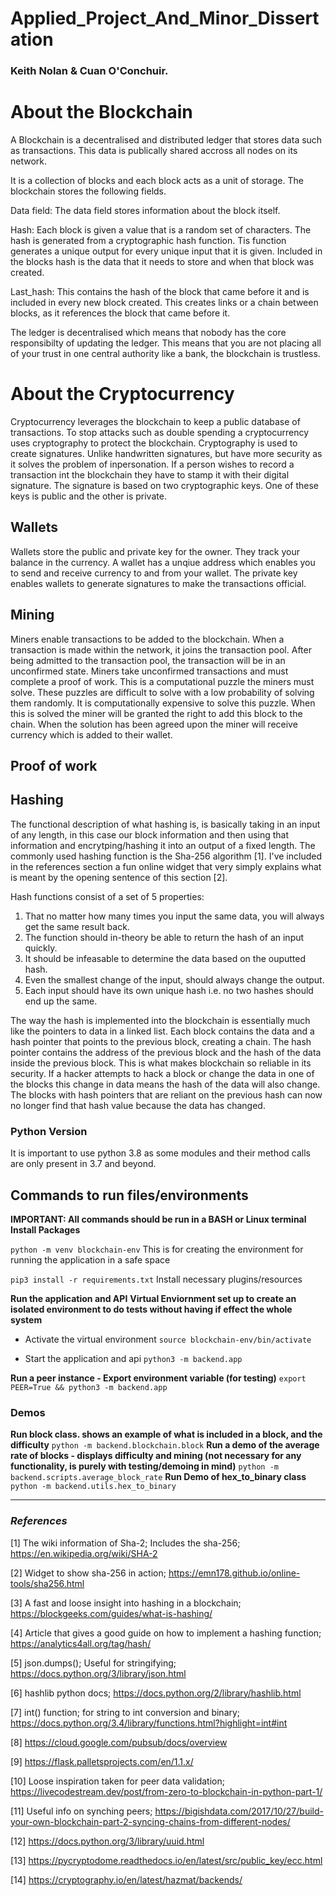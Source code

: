 # Applied_Project_And_Minor_Dissertation
### Keith Nolan & Cuan O'Conchuir.

# About the Blockchain
A Blockchain is a decentralised and distributed ledger that stores data such as transactions. This data is publically shared accross all nodes on its network.

It is a collection of blocks and each block acts as a unit of storage. The blockchain stores the following fields.

Data field: The data field stores information about the block itself.

Hash: Each block is given a value that is a random set of characters. The hash is generated from a cryptographic hash function. Tis function generates a unique output for every unique input that it is given.
Included in the blocks hash is the data that it needs to store and when that block was created.

Last_hash: This contains the hash of the block that came before it and is included in every new block created. This creates links or a chain between blocks, as it references the block that came before it.

The ledger is decentralised which means that nobody has the core responsibilty of updating the ledger. This means that you are not placing all of your trust in one central authority like a bank, the blockchain is trustless.

# About the Cryptocurrency
Cryptocurrency leverages the blockchain to keep a public database of transactions. To stop attacks such as double spending a cryptocurrency uses cryptography to
protect the blockchain. Cryptography is used to create signatures. Unlike handwritten signatures, but have more security as it solves the problem of inpersonation. If a person wishes to record a transaction int the blockchain they have to stamp it with their digital signature. The signature is based on two cryptographic keys. One of these keys is public and the other is private.

## Wallets
Wallets store the public and private key for the owner. They track your balance in the currency. A wallet has a unqiue address which enables you to send and receive currency to and from your wallet. The private key enables wallets to generate signatures to make the transactions official.

## Mining
Miners enable transactions to be added to the blockchain. When a transaction is made within the network, it joins the transaction pool. After being admitted to the transaction pool, the transaction will be in an unconfirmed state. Miners take unconfirmed transactions and must complete a proof of work. This is a computational puzzle the miners must solve. These puzzles are difficult to solve with a low probability of solving them randomly. It is computationally expensive to solve this puzzle. When this is solved the miner will be granted the right to add this block to the chain. When the solution has been agreed upon the miner will receive currency which is added to their wallet.

## Proof of work

## Hashing 
The functional description of what hashing is, is basically taking in an input of any length, in this case our block information and then using that information and encrytping/hashing it into an output of a fixed length. The commonly used hashing function is the Sha-256 algorithm [1]. I've included in the references section a fun online widget that very simply explains what is meant by the opening sentence of this section [2].

Hash functions consist of a set of 5 properties:
1. That no matter how many times you input the same data, you will always get the same result back.
2. The function should in-theory be able to return the hash of an input quickly.
3. It should be infeasable to determine the data based on the ouputted hash.
4. Even the smallest change of the input, should always change the output.
5. Each input should have its own unique hash i.e. no two hashes should end up the same.

The way the hash is implemented into the blockchain is essentially much like the pointers to data in a linked list. Each block contains the data and a hash pointer that points to the previous block, creating a chain. The hash pointer contains the address of the previous block and the hash of the data inside the previous block. This is what makes blockchain so reliable in its security. If a hacker attempts to hack a block or change the data in one of the blocks this change in data means the hash of the data will also change. The blocks with hash pointers that are reliant on the previous hash can now no longer find that hash value because the data has changed.

### Python Version
It is important to use python 3.8 as some modules and their method calls are only present in 3.7 and beyond.

## Commands to run files/environments
**IMPORTANT: All commands should be run in a BASH or Linux terminal**
**Install Packages**

```python -m venv blockchain-env``` This is for creating the environment for running the application in a safe space

```pip3 install -r requirements.txt``` Install necessary plugins/resources

**Run the application and API**
**Virtual Enviornment set up to create an isolated environment to do tests without having if effect the whole system**
- Activate the virtual environment ```source blockchain-env/bin/activate```

- Start the application and api ```python3 -m backend.app```

**Run a peer instance - Export environment variable (for testing)**
```export PEER=True && python3 -m backend.app```

### Demos
**Run block class. shows an example of what is included in a block, and the difficulty**
```python -m backend.blockchain.block```
**Run a demo of the average rate of blocks - displays difficulty and mining (not necessary for any functionality, is purely with testing/demoing in mind)**
```python -m backend.scripts.average_block_rate```
**Run Demo of hex_to_binary class**
```python -m backend.utils.hex_to_binary```


***
### *References*
[1] The wiki information of Sha-2; Includes the sha-256; https://en.wikipedia.org/wiki/SHA-2


[2] Widget to show sha-256 in action; https://emn178.github.io/online-tools/sha256.html


[3] A fast and loose insight into hashing in a blockchain; https://blockgeeks.com/guides/what-is-hashing/


[4] Article that gives a good guide on how to implement a hashing function; https://analytics4all.org/tag/hash/


[5] json.dumps(); Useful for stringifying; https://docs.python.org/3/library/json.html


[6] hashlib python docs; https://docs.python.org/2/library/hashlib.html


[7] int() function; for string to int conversion and binary; https://docs.python.org/3.4/library/functions.html?highlight=int#int


[8] https://cloud.google.com/pubsub/docs/overview


[9] https://flask.palletsprojects.com/en/1.1.x/


[10] Loose inspiration taken for peer data validation; https://livecodestream.dev/post/from-zero-to-blockchain-in-python-part-1/


[11] Useful info on synching peers; https://bigishdata.com/2017/10/27/build-your-own-blockchain-part-2-syncing-chains-from-different-nodes/

[12] https://docs.python.org/3/library/uuid.html

[13] https://pycryptodome.readthedocs.io/en/latest/src/public_key/ecc.html

[14] https://cryptography.io/en/latest/hazmat/backends/
